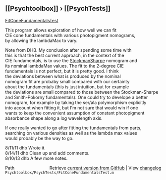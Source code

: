 ## [[Psychtoolbox]] &#8250; [[PsychTests]]

[FitConeFundamentalsTest](FitConeFundamentalsTest)  
  
This program allows exploration of how well we can fit  
CIE cone fundamentals with various photopigment nomograms,  
by allowing the lambdaMax to vary.  
  
Note from DHB.  My conclusion after spending some time with  
this is that the best current approach, in the context of the  
CIE fundamentals, is to use the [StockmanSharpe](StockmanSharpe) nomogram and  
its nominal lambdaMax values.  The fit to the 2-degree CIE  
fundamentals is not perfect, but it is pretty good. I think   
the deviations between what is produced by the nominal  
nomogram fit are probaby small compared with our certainty  
about the fundamentals (this is just intuition, but for example  
the deviations are small compared to those between the Stockman-Sharpe  
and Smith-Pokorny fundamentals).  One could try to develope a better  
nomogram, for example by taking the ser/ala polymorphism explicitly  
into account when fitting it, but I'm not sure that would win if one  
wants to keep the convenient assumption of constant photopigment   
absorbance shape along a log wavelength axis.  
  
If one really wanted to go after fitting the fundamentals from parts,  
searching on various densities as well as the lambda max values  
would probably be the way to go.  
  
8/11/11  dhb  Wrote it.  
8/14/11  dhb  Clean up and add comments.  
8/10/13  dhb  A few more notes.  




<div class="code_header" style="text-align:right;">
  <span style="float:left;">Path&nbsp;&nbsp;</span> <span class="counter">Retrieve <a href=
  "https://raw.github.com/Psychtoolbox-3/Psychtoolbox-3/beta/Psychtoolbox/PsychTests/FitConeFundamentalsTest.m">current version from GitHub</a> | View <a href=
  "https://github.com/Psychtoolbox-3/Psychtoolbox-3/commits/beta/Psychtoolbox/PsychTests/FitConeFundamentalsTest.m">changelog</a></span>
</div>
<div class="code">
  <code>Psychtoolbox/PsychTests/FitConeFundamentalsTest.m</code>
</div>

